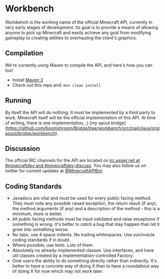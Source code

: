 # Workbench
Workbench is the working name of the official Minecraft API, currently in very early stages of development. Its goal is to provide a means of allowing anyone to pick up Minecraft and easily achieve any goal from modifying gameplay to creating utilities to overhauling the client's graphics.

## Compilation
We're currently using Maven to compile the API, and here's how you can too!

* Install [Maven 3](http://maven.apache.org/download.html)
* Check out this repo and: `mvn clean install`

## Running
By itself the API will do nothing. It must be implemented by a third party to work. Minecraft itself will be the official implementation of this API. At time of writing, there is one implementation, ;) [my spout bridge] (https://github.com/boomshroom/Bridge/tree/workbench/src/main/java/org/spout/bridge/workbench).

## Discussion
The official IRC channels for the API are located on [irc.esper.net at #minecraftdev and #minecraftdev-discuss](http://webchat.esper.net/?nick=&channels=minecraftdev%2Cminecraftdev-discuss). You may also follow us on twitter for commit updates at [@MinecraftAPIBot](http://twitter.com/MinecraftAPIBot).

## Coding Standards
* Javadocs are vital and must be used for every public facing method. They must note any possible raised exception, the return result (if any), the method arguments (if any) and a description of the method - this is a minimum, more is better.
* All public facing methods must be input validated and raise exceptions if something is wrong. It's better to catch a bug that may happen than let it grow into something worse.
* No tabs, use 4 space indents. No trailing whitespaces. Use sun/oracle coding standards if in doubt.
* Where possible, use tests. Lots of them.
* Absolutely no already-implemented classes. Use interfaces, and have util classes created by a implementation-controlled Factory.
* Give users the ability to do something directly rather than indirectly. It's better to have a concrete way of doing X than to have a roundabout way of doing X for now which may not work later.